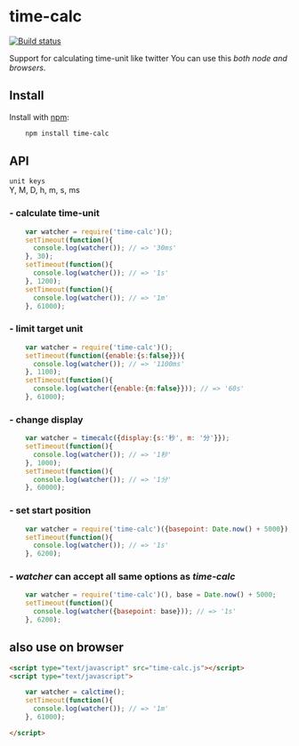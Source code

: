 # time-calc
  
[![Build status](https://travis-ci.org/ystskm/time-calc-js.png)](https://travis-ci.org/ystskm/time-calc-js)  
  
Support for calculating time-unit like twitter
You can use this _both node and browsers_.

## Install
Install with [npm](http://npmjs.org/):
```sh
    npm install time-calc
```
## API 
`unit keys`  
Y, M, D, h, m, s, ms

### - calculate time-unit
```js
    var watcher = require('time-calc')();
    setTimeout(function(){
      console.log(watcher()); // => '30ms'
    }, 30);
    setTimeout(function(){
      console.log(watcher()); // => '1s'
    }, 1200);
    setTimeout(function(){
      console.log(watcher()); // => '1m'
    }, 61000);
```
### - limit target unit
```js
    var watcher = require('time-calc')();
    setTimeout(function({enable:{s:false}}){
      console.log(watcher()); // => '1100ms'
    }, 1100);
    setTimeout(function(){
      console.log(watcher({enable:{m:false}})); // => '60s'
    }, 61000);
```
### - change display
```js
    var watcher = timecalc({display:{s:'秒', m: '分'}});
    setTimeout(function(){
      console.log(watcher()); // => '1秒'
    }, 1000);
    setTimeout(function(){
      console.log(watcher()); // => '1分'
    }, 60000);
```
### - set start position
```js
    var watcher = require('time-calc')({basepoint: Date.now() + 5000});
    setTimeout(function(){
      console.log(watcher()); // => '1s'
    }, 6200);
```
### - _watcher_ can accept all same options as _time-calc_
```js
    var watcher = require('time-calc')(), base = Date.now() + 5000;
    setTimeout(function(){
      console.log(watcher({basepoint: base})); // => '1s'
    }, 6200);
```
## also use on browser

```html
<script type="text/javascript" src="time-calc.js"></script>
<script type="text/javascript">

	var watcher = calctime();
    setTimeout(function(){
      console.log(watcher()); // => '1m'
    }, 61000);

</script>
```
